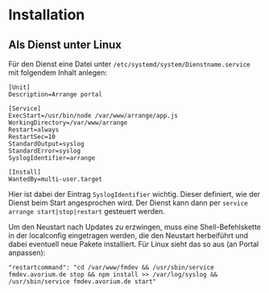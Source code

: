 # Installation

## Als Dienst unter Linux

Für den Dienst eine Datei unter ```/etc/systemd/system/Dienstname.service``` mit folgendem Inhalt anlegen:

```
[Unit]
Description=Arrange portal

[Service]
ExecStart=/usr/bin/node /var/www/arrange/app.js
WorkingDirectory=/var/www/arrange
Restart=always
RestartSec=10
StandardOutput=syslog
StandardError=syslog
SyslogIdentifier=arrange

[Install]
WantedBy=multi-user.target
```

Hier ist dabei der Eintrag ```SyslogIdentifier``` wichtig. Dieser definiert, wie der Dienst beim Start angesprochen wird.
Der Dienst kann dann per ```service arrange start|stop|restart``` gesteuert werden.

Um den Neustart nach Updates zu erzwingen, muss eine Shell-Befehlskette in der localconfig eingetragen werden, die den Neustart herbeiführt und dabei eventuell neue Pakete installiert. Für Linux sieht das so aus (an Portal anpassen):

```
"restartcommand": "cd /var/www/fmdev && /usr/sbin/service fmdev.avorium.de stop && npm install >> /var/log/syslog && /usr/sbin/service fmdev.avorium.de start"
```
